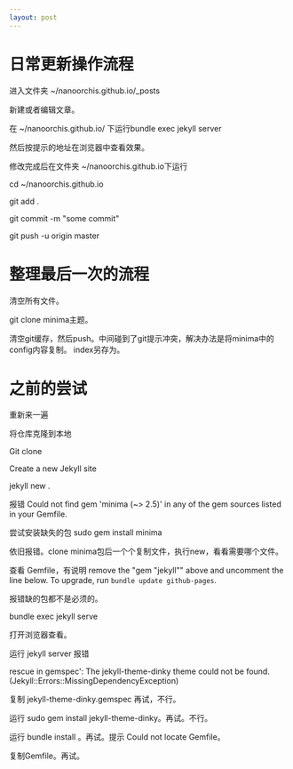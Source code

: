 ```yaml
---
layout: post
---
```

# 日常更新操作流程

进入文件夹  ~/nanoorchis.github.io/_posts

新建或者编辑文章。

在 ~/nanoorchis.github.io/ 下运行bundle exec jekyll server

然后按提示的地址在浏览器中查看效果。

修改完成后在文件夹 ~/nanoorchis.github.io下运行

cd ~/nanoorchis.github.io

git add .

git commit -m "some commit"

git push -u origin master



# 整理最后一次的流程

清空所有文件。

git clone minima主题。

清空git缓存，然后push。中间碰到了git提示冲突，解决办法是将minima中的config内容复制。 index另存为。 

# 之前的尝试

重新来一遍

将仓库克隆到本地

Git clone 

Create a new Jekyll site 

jekyll new .

报错 Could not find gem 'minima (~> 2.5)' in any of the gem sources listed in your Gemfile.

尝试安装缺失的包 sudo gem install minima

依旧报错。clone minima包后一个个复制文件，执行new，看看需要哪个文件。

查看 Gemfile，有说明 remove the "gem "jekyll"" above and uncomment the line below. To upgrade, run `bundle update github-pages`.

报错缺的包都不是必须的。

bundle exec jekyll serve

打开浏览器查看。

运行 jekyll server 报错

rescue in gemspec': The jekyll-theme-dinky theme could not be found. (Jekyll::Errors::MissingDependencyException)

复制 jekyll-theme-dinky.gemspec 再试，不行。

运行 sudo gem install jekyll-theme-dinky。再试。不行。

运行 bundle install 。再试。提示 Could not locate Gemfile。

复制Gemfile。再试。

